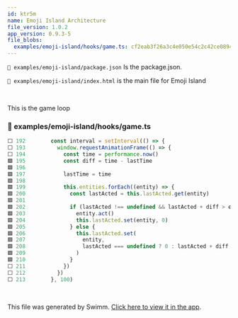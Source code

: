 ```yaml
---
id: ktr5m
name: Emoji Island Architecture
file_version: 1.0.2
app_version: 0.9.3-5
file_blobs:
  examples/emoji-island/hooks/game.ts: cf2eab3f26a3c4e050e54c2c42ce08947fe3b358
---
```


`📄 examples/emoji-island/package.json` Is the package.json.

`📄 examples/emoji-island/index.html` is the main file for Emoji Island

<br/>

This is the game loop
<!-- NOTE-swimm-snippet: the lines below link your snippet to Swimm -->
### 📄 examples/emoji-island/hooks/game.ts
```typescript
⬜ 192        const interval = setInterval(() => {
⬜ 193          window.requestAnimationFrame(() => {
⬜ 194            const time = performance.now()
🟩 195            const diff = time - lastTime
🟩 196    
🟩 197            lastTime = time
🟩 198    
🟩 199            this.entities.forEach((entity) => {
🟩 200              const lastActed = this.lastActed.get(entity)
🟩 201    
🟩 202              if (lastActed !== undefined && lastActed + diff > entity.speed) {
🟩 203                entity.act()
🟩 204                this.lastActed.set(entity, 0)
🟩 205              } else {
🟩 206                this.lastActed.set(
🟩 207                  entity,
🟩 208                  lastActed === undefined ? 0 : lastActed + diff
🟩 209                )
🟩 210              }
⬜ 211            })
⬜ 212          })
⬜ 213        }, 100)
```

<br/>

This file was generated by Swimm. [Click here to view it in the app](https://app.swimm.io/repos/Z2l0aHViJTNBJTNBdXNlLW1hZ2ljLWNsYXNzJTNBJTNBc2hpZnR5cA==/docs/ktr5m).